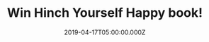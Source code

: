 ---
campaign-uuid: "c-cbdf71f3-b873-4699-9ae1-afecc657843a"
type: "Competition"
category: "Gifts"
date: "2019-04-17T05:00:00.000Z"
end-date: "2019-06-17T22:59:00.000Z"
disable-form: false
is_promoted: false
has_entry_page: true
title: "Win Hinch Yourself Happy book!"
competition-description: "<p>At over 2 million followers and counting, Sophie Hinchliffe\
  \ has taken the nation by storm with her infectiously addictive charm, clever tidying\
  \ tips and passionate belief in cleaning. Mrs Hinch invites you into her home and\
  \ while inside you'll discover how a spot of cleaning is the perfect way to cleanse\
  \ the soul.</p>\n<p>We have a copy of the best seller Hinch Yourself Happy: All\
  \ The Best Cleaning Tips To Shine Your Sink And Soothe Your Soul for you. Enter\
  \ below for a chance to win.</p>\n"
hero-header: "Win Hinch Yourself Happy book!"
terms-confirmation: "N/A"
banner-img: "https://assets.expresslyapp.com/asset-f79f314a-ee1c-4672-85ed-230263bdf6d7.jpg"
logo-left-href: "http://club.expressly.io"
logo-left-image: "https://assets.expresslyapp.com/asset-13241df2-f3cf-468b-b0e4-a5c4d30d7b65.jpg"
logo-left-title: "Expressly Club"
bg-image-hero: "https://assets.expresslyapp.com/asset-05b00dac-ec7f-4b68-8e57-454d55d94420.jpg"
bg-image-first: "https://assets.expresslyapp.com/asset-4b227054-bf6b-425c-bc68-efbf923e5868.jpg"
section1-content: "<p>If you're not aware of the Mrs Hinch phenomenon, this woman\
  \ is making waves in the world of Instagram with snaps of her immaculately clean\
  \ and perfectly decorated home, now she's written a book on the art of cleaning\
  \ for us to enjoy.</p>\n<p> Sophie is a big believer in the idea that a happy home\
  \ can help create a happy mind, and decided to write a book packed with tips to\
  \ help shine your sink and soothe your soul.</p>\n<p>We have a copy of the best\
  \ seller Hinch Yourself Happy: All The Best Cleaning Tips To Shine Your Sink And\
  \ Soothe Your Soul for you. Enter below for a chance to win!</p>\n"
entry-title: "Win Hinch Yourself Happy book!"
entry-content: "<p>Enter the draw to win Hinch Yourself Happy book by entering below\
  \ before 23:59 on 17th of June 2019.</p>\n"
has-winner: false
prize-description: "Hinch Yourself Happy book."
special-conditions: "Multiple entries are allowed up to one every day."
country-restrictions:
- "GB"
---
